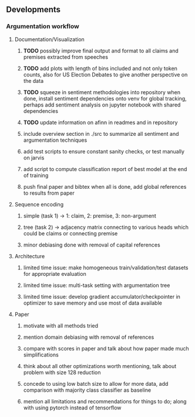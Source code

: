 Developments
------------

### Argumentation workflow

1.  Documentation/Visualization

    1.  **TODO** possibly improve final output and format to
        all claims and premises extracted from speeches

    2.  **TODO** add plots with length of bins included and
        not only token counts, also for US Election Debates to give
        another perspective on the data

    3.  **TODO** squeeze in sentiment methodologies into
        repository when done, install sentiment dependencies onto venv
        for global tracking, perhaps add sentiment analysis on jupyter
        notebook with shared dependencies

    4.  **TODO** update information on afinn in readmes and
        in repository

    5.  include overview section in ./src to summarize all sentiment and
        argumentation techniques

    6.  add test scripts to ensure constant sanity checks, or test
        manually on jarvis

    7.  add script to compute classification report of best model at the
        end of training

    8.  push final paper and bibtex when all is done, add global
        references to results from paper

2.  Sequence encoding

    1.  simple (task 1) -\> 1: claim, 2: premise, 3: non-argument

    2.  tree (task 2) -\> adjacency matrix connecting to various heads
        which could be claims or connecting premise

    3.  minor debiasing done with removal of capital references

3.  Architecture

    1.  limited time issue: make homogeneous train/validation/test
        datasets for appropriate evaluation

    2.  limited time issue: multi-task setting with argumentation tree

    3.  limited time issue: develop gradient accumulator/checkpointer in
        optimizer to save memory and use most of data available

4.  Paper

    1.  motivate with all methods tried

    2.  mention domain debiasing with removal of references

    3.  compare with scores in paper and talk about how paper made much
        simplifications

    4.  think about all other optimizations worth mentioning, talk about
        problem with size 128 reduction

    5.  concede to using low batch size to allow for more data, add
        comparison with majority class classifier as baseline

    6.  mention all limitations and recommendations for things to do;
        along with using pytorch instead of tensorflow
